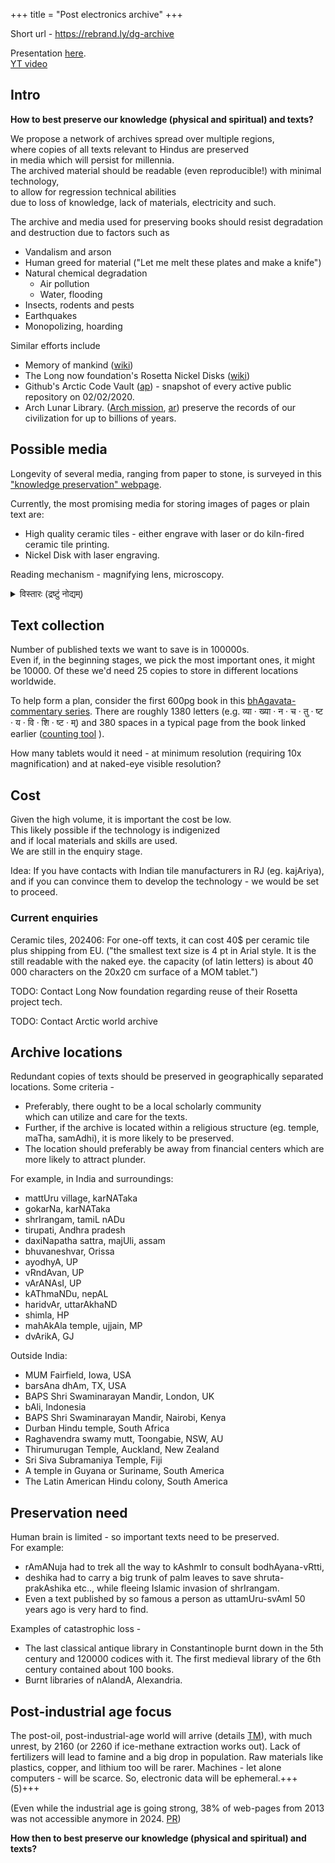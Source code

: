 +++
title = "Post electronics archive"
+++

Short url - https://rebrand.ly/dg-archive

Presentation [here](https://docs.google.com/presentation/d/14v72trudW8XQWV488Ebqe4vILCWrkOlaLZX1R0PXWEE/edit?usp=sharing).  
[YT video](https://youtu.be/RsEq824x6eQ)

## Intro
**How to best preserve our knowledge (physical and spiritual) and texts?**

We propose a network of archives spread over multiple regions,  
where copies of all texts relevant to Hindus are preserved  
in media which will persist for millennia.  
The archived material should be readable (even reproducible!) with minimal technology,  
to allow for regression technical abilities  
due to loss of knowledge, lack of materials, electricity and such.

The archive and media used for preserving books should resist degradation and destruction due to factors such as

- Vandalism and arson
- Human greed for material ("Let me melt these plates and make a knife")
- Natural chemical degradation
  - Air pollution
  - Water, flooding
- Insects, rodents and pests
- Earthquakes
- Monopolizing, hoarding

Similar efforts include 

- Memory of mankind ([wiki](https://en.wikipedia.org/wiki/Memory_of_Mankind))
- The Long now foundation's Rosetta Nickel Disks ([wiki](https://en.wikipedia.org/wiki/Rosetta_Project))
- Github's Arctic Code Vault ([ap](https://archiveprogram.github.com/arctic-vault/)) - snapshot of every active public repository on 02/02/2020.
- Arch Lunar Library. ([Arch mission](https://www.archmission.org/spaceil), [ar](https://archive.org/details/OverviewOfTheLunarLibrary/page/n23/mode/1up)) preserve the records of our civilization for up to billions of years. 

## Possible media
Longevity of several media, ranging from paper to stone, is surveyed in this ["knowledge preservation" webpage](https://vishvasa.github.io/notes/backup/knowledge-preservation).

Currently, the most promising media for storing images of pages or plain text are:

- High quality ceramic tiles - either engrave with laser or do kiln-fired ceramic tile printing.
- Nickel Disk with laser engraving.

Reading mechanism - magnifying lens, microscopy.

<details><summary>विस्तारः (द्रष्टुं नोद्यम्)</summary>

ममायं कश्चन स्वप्नः कथञ्चिद् धनं सङ्गृह्य देशिकादिग्रन्थान् स्थिर-मृत्-फलकेषु (tiles-इत्येतेषु) विलेख्य काञ्चीसदृशस्थलेषु चिरं रक्षणीयम् इति। 

(तालपत्राणि, कागदग्रन्थाः, सङ्गणकयन्त्रजालं शीघ्रम् एव नश्वरम्। २०० वर्षेभ्यः परम् आधुनिक-जीवनाधारे शिलातैलादौ क्षयं गते पुनर् प्राचीम् अवस्थाम् आप्नुम इति सिद्धम्। तदा महान् एव क्षोभः, ग्रन्थक्षयसहितो भविता - rebrand.ly/dg-archive )
</details>


## Text collection
Number of published texts we want to save is in 100000s.  
Even if, in the beginning stages, we pick the most important ones, it might be 10000. Of these we'd need 25 copies to store in different locations worldwide.

To help form a plan, consider the first 600pg book in this [bhAgavata-commentary series](https://archive.org/details/bhagavatam-multi-commentary/Srimad%20Bhagavata%20Mahapuranam%20Skandha%2001/page/258/mode/2up). There are roughly 1380 letters (e.g. व्या · ख्या · न · च · तु · ष्ट · य · वि · शि · ष्ट · म्) and 380 spaces in a typical page from the book linked earlier ([counting tool](https://aksharas.vipran.in) ).

How many tablets would it need - at minimum resolution (requiring 10x magnification) and at naked-eye visible resolution?

## Cost
Given the high volume, it is important the cost be low.  
This likely possible if the technology is indigenized  
and if local materials and skills are used.  
We are still in the enquiry stage.

Idea: If you have contacts with Indian tile manufacturers in RJ (eg. kajAriya), and if you can convince them to develop the technology - we would be set to proceed.

### Current enquiries
Ceramic tiles, 202406: For one-off texts, it can cost 40$ per ceramic tile plus shipping from EU. ("the smallest text size is 4 pt in Arial style. It is the still readable with the naked eye. the capacity  (of latin letters) is about 40 000 characters on the 20x20 cm surface of a MOM tablet.")

TODO: Contact Long Now foundation regarding reuse of their Rosetta project tech.

TODO: Contact Arctic world archive 

## Archive locations
Redundant copies of texts should be preserved in geographically separated locations. Some criteria - 

- Preferably, there ought to be a local scholarly community   
which can utilize and care for the texts.  
- Further, if the archive is located within a religious structure (eg. temple, maTha, samAdhi), it is more likely to be preserved. 
- The location should preferably be away from financial centers which are more likely to attract plunder. 

For example, in India and surroundings:

- mattUru village, karNATaka
- gokarNa, karNATaka
- shrIrangam, tamiL nADu
- tirupati, Andhra pradesh
- daxiNapatha sattra, majUli, assam
- bhuvaneshvar, Orissa
- ayodhyA, UP
- vRndAvan, UP
- vArANAsI, UP
- kAThmaNDu, nepAL
- haridvAr, uttarAkhaND
- shimla, HP
- mahAkAla temple, ujjain, MP
- dvArikA, GJ

Outside India:

- MUM Fairfield, Iowa, USA
- barsAna dhAm, TX, USA
- BAPS Shri Swaminarayan Mandir, London, UK
- bAli, Indonesia
- BAPS Shri Swaminarayan Mandir, Nairobi, Kenya
- Durban Hindu temple, South Africa
- Raghavendra swamy mutt, Toongabie, NSW, AU
- Thirumurugan Temple, Auckland, New Zealand
- Sri Siva Subramaniya Temple, Fiji
- A temple in Guyana or Suriname, South America
- The Latin American Hindu colony, South America

## Preservation need
Human brain is limited - so important texts need to be preserved.  
For example:

- rAmANuja had to trek all the way to kAshmIr to consult bodhAyana-vRtti, 
- deshika had to carry a big trunk of palm leaves to save shruta-prakAshika etc.., while fleeing Islamic invasion of shrIrangam. 
- Even a text published by so famous a person as uttamUru-svAmI 50 years ago is very hard to find.

Examples of catastrophic loss -

- The last classical antique library in Constantinople burnt down in the 5th century and 120000 codices with it. The first medieval library of the 6th century contained about 100 books.
- Burnt libraries of nAlandA, Alexandria.

## Post-industrial age focus
The post-oil, post-industrial-age world will arrive (details [TM](https://escholarship.org/uc/item/9js5291m)), with much unrest, by 2160 (or 2260 if ice-methane extraction works out). Lack of fertilizers will lead to famine and a big drop in population. Raw materials like plastics, copper, and lithium too will be rarer. Machines - let alone computers - will be scarce. So, electronic data will be ephemeral.+++(5)+++

(Even while the industrial age is going strong, 38% of web-pages from 2013 was not accessible anymore in 2024. [PR](pewresearch.org/data-labs/2024/05/17/when-online-content-disappears/))

**How then to best preserve our knowledge (physical and spiritual) and texts?**
